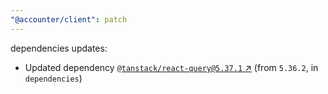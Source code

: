 ```yaml
---
"@accounter/client": patch
---
```

dependencies updates:
  - Updated dependency [`@tanstack/react-query@5.37.1` ↗︎](https://www.npmjs.com/package/@tanstack/react-query/v/5.37.1) (from `5.36.2`, in `dependencies`)
